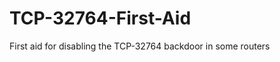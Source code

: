 TCP-32764-First-Aid
===================

First aid for disabling the TCP-32764 backdoor in some routers
